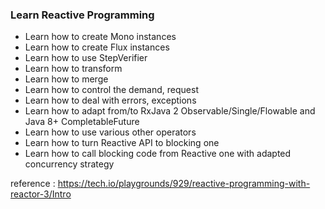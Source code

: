 ### Learn Reactive Programming
- Learn how to create Mono instances
- Learn how to create Flux instances
- Learn how to use StepVerifier
- Learn how to transform
- Learn how to merge
- Learn how to control the demand, request
- Learn how to deal with errors, exceptions
- Learn how to adapt from/to RxJava 2 Observable/Single/Flowable and Java 8+ CompletableFuture
- Learn how to use various other operators
- Learn how to turn Reactive API to blocking one
- Learn how to call blocking code from Reactive one with adapted concurrency strategy

reference : https://tech.io/playgrounds/929/reactive-programming-with-reactor-3/Intro